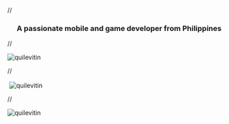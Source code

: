 





//<h3 align="center">A passionate mobile and game developer from Philippines</h3>
//<p align="left"> <img src="https://komarev.com/ghpvc/?username=quilevitin&label=Profile%20views&color=0e75b6&style=flat" alt="quilevitin" /> </p>


//<p>&nbsp;<img align="center" src="https://github-readme-stats.vercel.app/api?username=quilevitin&show_icons=true&locale=en" alt="quilevitin" /></p>

//<p><img align="center" src="https://github-readme-streak-stats.herokuapp.com/?user=quilevitin&" alt="quilevitin" /></p>

